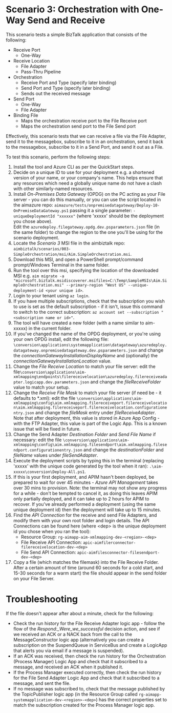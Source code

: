 # Scenario 3: Orchestration with One-Way Send and Receive

This scenario tests a simple BizTalk application that consists of the following:
 - Receive Port
    - One-Way
 - Receive Location
    - File Adapter 
    - Pass-Thru Pipeline
 - Orchestration
    - Receive Port and Type (specify later binding)
    - Send Port and Type (specify later binding)
    - Sends out the received message
 - Send Port
    - One-Way
    - File Adapter
 - Binding File
    - Maps the orchestration receive port to the File Receive port
    - Maps the orchestration send port to the File Send port

Effectively, this scenario tests that we can receive a file via the File Adapter, send it to the messagebox, subscribe to it in an orchestration, send it back to the messagebox, subscribe to it in a Send Port, and send it out as a File.

To test this scenario, perform the following steps:
1. Install the tool and Azure CLI as per the QuickStart steps.
2. Decide on a unique ID to use for your deployment e.g. a shortened version of your name, or your company's name. This helps ensure that any resources which need a globally unique name do not have a clash with other similarly-named resources.
3. Install *On-Premises Data Gateway* (OPDG) on the PC acting as your File server - you can do this manually, or you can use the script located in the aimazure repo: 
   `aimazure/tests/onpremisedatagateway/Deploy-10-OnPremiseDataGateway.ps1`  passing it a single parameter: `-uniqueDeploymentId "xxxxxx"` (where 'xxxxx' should be the deployment you chose above).  
   Edit the `azuredeploy.filegateway.opdg.dev.psparameters.json` file (in the same folder) to change the region to the one you'll be using for the scenario deployment.
4. Locate the *Scenario 3* MSI file in the aimbiztalk repo: `aimbiztalk/scenarios/003-SimpleOrchestration/msi/Aim.SimpleOrchestration.msi`.
5. Download this MSI, and open a PowerShell prompt/command prompt/Windows Terminal in the same folder.
6. Run the tool over this msi, specifying the location of the downloaded MSI e.g. `aim migrate -a "microsoft.biztalk.msidiscoverer.msifiles=C:\Temp\SampleMSIs\Aim.SimpleOrchestration.msi" --primary-region "West US" --unique-deployment-id <your unique id>`.
7. Login to your tenant using `az login`.
8. If you have multiple subscriptions, check that the subscription you wish to use is set as the default subscription - if it isn't, issue this command to switch to the correct subscription: `az account set --subscription "<subscription name or id>"`.
9. The tool will have created a new folder (with a name similar to aim-xxxxx) in the current folder.
10. If you've changed the name of the OPDG deployment, or you're using your own OPDG install, edit the following file: `\conversion\applications\systemapplication\datagateway\azuredeploy.datagateway.onpremisedatagateway.dev.psparameters.json` and change the *connectionGatewayInstallationDisplayName* and (optionally) the *connectionGatewayInstallationLocation* value.
11. Change the *File Receive Location* to match your file server: edit the file`\conversion\applications\aim-xmlmapping\endpoints\filereceivelocation\azuredeploy.filereceiveadapter.logicapp.dev.parameters.json` and change the *fileReceiveFolder* value to match your setup.
12. Change the *Receive File Mask* to match your file server (if need be - it defaults to &#42;.xml): edit the file `\conversion\applications\aim-xmlmapping\config\aim.xmlmapping.filereceiveport.filereceivelocation\aim.xmlmapping.filereceiveport.filereceivelocation.configurationentry.json` and change the *fileMask* entry under *fileReceiveAdapter*. Note that after deployment, this value is stored in Azure App Config - with the FTP Adapter, this value is part of the Logic App. This is a known issue that will be fixed in future.
13. Change the Send Adapter *Destination Folder* and *Send File Name* if necessary: edit the file `\conversion\applications\aim-xmlmapping\config\aim.xmlmapping.filesendport\aim.xmlmapping.filesendport.configurationentry.json` and change the *destinationFolder* and *fileName* values under *fileSendAdapter*.
14. Execute the deployment scripts by typing this in the terminal (replacing 'xxxxx' with the unique code generated by the tool when it ran): `.\aim-xxxxx\conversion\Deploy-All.ps1`.
15. If this is your first deployment, and APIM hasn't been deployed, be prepared to wait for over 45 minutes - *Azure API Management* takes over 30 mins to provision. Note: the terminal may not show any progress for a while - don't be tempted to cancel it, as doing this leaves APIM only partially deployed, and it can take up to 2 hours for APIM to recover.
If you've already performed a deployment (using the same unique deployment id) then the deployment will take up to 15 minutes.
10. Find the *API Connection* for the receive and send File Adapters, and modify them with your own root folder and login details. The API Connections can be found here (where &lt;dep&gt; is the unique deployment id you chose when you ran the tool):  
    - Resource Group: `rg-aimapp-aim-xmlmapping-dev-<region>-<dep>`  
    - File Receive API Connection: `apic-aimfilerconnector-filereceivelocation-dev-<dep>`  
    - File Send API Connection: `apic-aimfilesconnector-filesendport-dev-<dep>`  
11. Copy a file (which matches the filemask) into the File Receive Folder. After a certain amount of time (around 60 seconds for a cold start, and 15-30 seconds for a warm start) the file should appear in the send folder on your File Server.

# Troubleshooting
If the file doesn't appear after about a minute, check for the following:
 - Check the run history for the File Receive Adapter logic app - follow the flow of the *Respond:_Were_we_successful* decision action, and see if we received an ACK or a NACK back from the call to the MessageConstructor logic app (alternatively you can create a subscription on the SuspendQueue in ServiceBus and create a LogicApp that alerts you via email if a message is suspended).
 - If an ACK was received, then check the run history for the Orchestration (Process Manager) Logic App and check that it subscribed to a message, and received an ACK when it published it.
 - If the Process Manager executed correctly, then check the run history for the File Send Adapter Logic App and check that it subscribed to a message, and sent the file.
 - If no message was subscribed to, check that the message published by the TopicPublisher logic app (in the Resource Group called `rg-aimapp-systemapplication-dev-<region>-<dep>`) has the correct properties set to match the subscription created for the Process Manager logic app.
